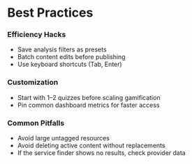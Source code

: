 # Best Practices

### Efficiency Hacks
- Save analysis filters as presets
- Batch content edits before publishing
- Use keyboard shortcuts (Tab, Enter)

### Customization
- Start with 1–2 quizzes before scaling gamification
- Pin common dashboard metrics for faster access

### Common Pitfalls
- Avoid large untagged resources
- Avoid deleting active content without replacements
- If the service finder shows no results, check provider data
